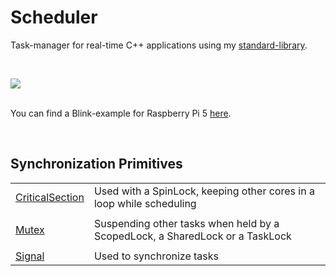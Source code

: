 <h1>Scheduler</h1>

<p>
Task-manager for real-time C++ applications using my <a href="https://github.com/svenbieg/Default">standard-library</a>.<br />
</p>
<br />

<img src="https://github.com/user-attachments/assets/a62770eb-6f1a-4035-a30c-d2c6846475e8" /><br />
<br />

<p>
You can find a Blink-example for Raspberry Pi 5 <a href="https://github.com/svenbieg/Blink">here</a>.
</p>
<br />

<h2>Synchronization Primitives</h2>

<table>
  <tr>
    <td><a href="https://github.com/svenbieg/Scheduler/wiki/Scheduler#critical-section">CriticalSection</a></td>
    <td>Used with a SpinLock, keeping other cores in a loop while scheduling</td>
  </tr><tr><td></td></tr><tr>
    <td><a href="https://github.com/svenbieg/Scheduler/wiki/Scheduler#mutex">Mutex</a></td>
    <td>Suspending other tasks when held by a ScopedLock, a SharedLock or a TaskLock</td>
  </tr><tr><td></td></tr><tr>
    <td><a href="https://github.com/svenbieg/Scheduler/wiki/Scheduler#signal">Signal</a></td>
    <td>Used to synchronize tasks</td>
  </tr>
</table><br />
